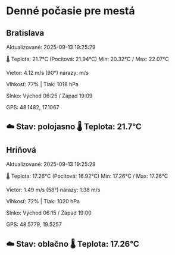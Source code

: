 ﻿# Denné počasie pre mestá

## Bratislava
Aktualizované: 2025-09-13 19:25:29

🌡️ Teplota: 21.7°C 
(Pocitová: 21.94°C)
Min: 20.32°C / Max: 22.07°C

Vietor: 4.12 m/s    (90°) 
nárazy:  m/s

Vlhkosť: 77% | Tlak: 1018 hPa

Slnko: Východ 06:25 / Západ 19:09

GPS: 48.1482, 17.1067

☁️ Stav: polojasno        🌡️ Teplota: 21.7°C
---

## Hriňová
Aktualizované: 2025-09-13 19:25:29

🌡️ Teplota: 17.26°C 
(Pocitová: 16.92°C)
Min: 17.26°C / Max: 17.26°C

Vietor: 1.49 m/s (58°)
nárazy: 1.38 m/s

Vlhkosť: 72% | Tlak: 1020 hPa

Slnko: Východ 06:15 / Západ 19:00

GPS: 48.5779, 19.5257

☁️ Stav: oblačno        🌡️ Teplota: 17.26°C
---
